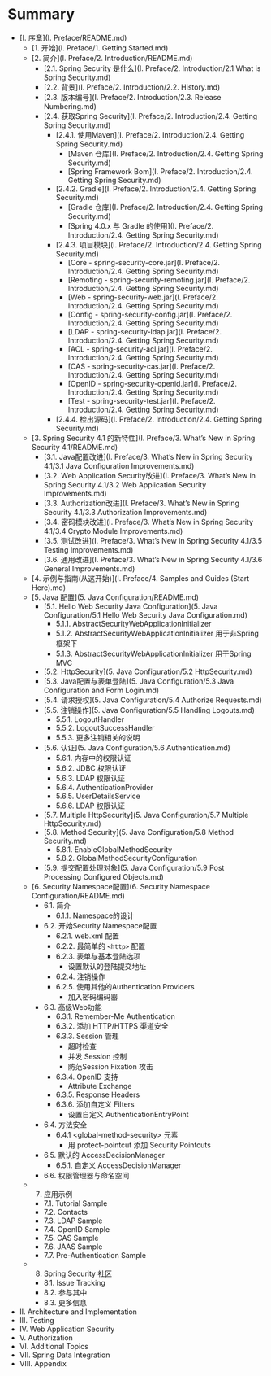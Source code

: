# Summary

* [I. 序章](I. Preface/README.md)
    * [1. 开始](I. Preface/1. Getting Started.md)
    * [2. 简介](I. Preface/2. Introduction/README.md)
        * [2.1. Spring Security 是什么](I. Preface/2. Introduction/2.1 What is Spring Security.md)
        * [2.2. 背景](I. Preface/2. Introduction/2.2. History.md)
        * [2.3. 版本编号](I. Preface/2. Introduction/2.3. Release Numbering.md)
        * [2.4. 获取Spring Security](I. Preface/2. Introduction/2.4. Getting Spring Security.md)
            * [2.4.1. 使用Maven](I. Preface/2. Introduction/2.4. Getting Spring Security.md)
                * [Maven 仓库](I. Preface/2. Introduction/2.4. Getting Spring Security.md)
                * [Spring Framework Bom](I. Preface/2. Introduction/2.4. Getting Spring Security.md)
            * [2.4.2. Gradle](I. Preface/2. Introduction/2.4. Getting Spring Security.md)
                * [Gradle 仓库](I. Preface/2. Introduction/2.4. Getting Spring Security.md)
                * [Spring 4.0.x 与 Gradle 的使用](I. Preface/2. Introduction/2.4. Getting Spring Security.md)
            * [2.4.3. 项目模块](I. Preface/2. Introduction/2.4. Getting Spring Security.md)
                * [Core - spring-security-core.jar](I. Preface/2. Introduction/2.4. Getting Spring Security.md)
                * [Remoting - spring-security-remoting.jar](I. Preface/2. Introduction/2.4. Getting Spring Security.md)
                * [Web - spring-security-web.jar](I. Preface/2. Introduction/2.4. Getting Spring Security.md)
                * [Config - spring-security-config.jar](I. Preface/2. Introduction/2.4. Getting Spring Security.md)
                * [LDAP - spring-security-ldap.jar](I. Preface/2. Introduction/2.4. Getting Spring Security.md)
                * [ACL - spring-security-acl.jar](I. Preface/2. Introduction/2.4. Getting Spring Security.md)
                * [CAS - spring-security-cas.jar](I. Preface/2. Introduction/2.4. Getting Spring Security.md)
                * [OpenID - spring-security-openid.jar](I. Preface/2. Introduction/2.4. Getting Spring Security.md)
                * [Test - spring-security-test.jar](I. Preface/2. Introduction/2.4. Getting Spring Security.md)
            * [2.4.4. 检出源码](I. Preface/2. Introduction/2.4. Getting Spring Security.md)
    * [3. Spring Security 4.1 的新特性](I. Preface/3. What’s New in Spring Security 4.1/README.md)
        * [3.1. Java配置改进](I. Preface/3. What’s New in Spring Security 4.1/3.1 Java Configuration Improvements.md)
        * [3.2. Web Application Security改进](I. Preface/3. What’s New in Spring Security 4.1/3.2 Web Application Security Improvements.md)
        * [3.3. Authorization改进](I. Preface/3. What’s New in Spring Security 4.1/3.3 Authorization Improvements.md)
        * [3.4. 密码模块改进](I. Preface/3. What’s New in Spring Security 4.1/3.4 Crypto Module Improvements.md)
        * [3.5. 测试改进](I. Preface/3. What’s New in Spring Security 4.1/3.5 Testing Improvements.md)
        * [3.6. 通用改进](I. Preface/3. What’s New in Spring Security 4.1/3.6 General Improvements.md)
    * [4. 示例与指南(从这开始)](I. Preface/4. Samples and Guides (Start Here).md)
    * [5. Java 配置](5. Java Configuration/README.md)
        * [5.1. Hello Web Security Java Configuration](5. Java Configuration/5.1 Hello Web Security Java Configuration.md)
            * 5.1.1. AbstractSecurityWebApplicationInitializer
            * 5.1.2. AbstractSecurityWebApplicationInitializer 用于非Spring框架下
            * 5.1.3. AbstractSecurityWebApplicationInitializer 用于Spring MVC
        * [5.2. HttpSecurity](5. Java Configuration/5.2 HttpSecurity.md)
        * [5.3. Java配置与表单登陆](5. Java Configuration/5.3 Java Configuration and Form Login.md)
        * [5.4. 请求授权](5. Java Configuration/5.4 Authorize Requests.md)
        * [5.5. 注销操作](5. Java Configuration/5.5 Handling Logouts.md)
            * 5.5.1. LogoutHandler
            * 5.5.2. LogoutSuccessHandler
            * 5.5.3. 更多注销相关的说明
        * [5.6. 认证](5. Java Configuration/5.6 Authentication.md)
            * 5.6.1. 内存中的权限认证
            * 5.6.2. JDBC 权限认证
            * 5.6.3. LDAP 权限认证
            * 5.6.4. AuthenticationProvider
            * 5.6.5. UserDetailsService
            * 5.6.6. LDAP 权限认证
        * [5.7. Multiple HttpSecurity](5. Java Configuration/5.7 Multiple HttpSecurity.md)
        * [5.8. Method Security](5. Java Configuration/5.8 Method Security.md)
            * 5.8.1. EnableGlobalMethodSecurity
            * 5.8.2. GlobalMethodSecurityConfiguration
        * [5.9. 提交配置处理对象](5. Java Configuration/5.9 Post Processing Configured Objects.md)
    * [6. Security Namespace配置](6. Security Namespace Configuration/README.md)
        * 6.1. 简介
            * 6.1.1. Namespace的设计
        * 6.2. 开始Security Namespace配置
            * 6.2.1. web.xml 配置
            * 6.2.2. 最简单的 `<http>` 配置
            * 6.2.3. 表单与基本登陆选项
                * 设置默认的登陆提交地址
            * 6.2.4. 注销操作
            * 6.2.5. 使用其他的Authentication Providers
                * 加入密码编码器
        * 6.3. 高级Web功能
            * 6.3.1. Remember-Me Authentication
            * 6.3.2. 添加 HTTP\/HTTPS 渠道安全
            * 6.3.3. Session 管理
                * 超时检查
                * 并发 Session 控制
                * 防范Session Fixation 攻击
            * 6.3.4. OpenID 支持
                * Attribute Exchange
            * 6.3.5. Response Headers
            * 6.3.6. 添加自定义 Filters
                * 设置自定义 AuthenticationEntryPoint
        * 6.4. 方法安全
            * 6.4.1 &lt;global-method-security&gt; 元素
                * 用 protect-pointcut 添加 Security Pointcuts
        * 6.5. 默认的 AccessDecisionManager
            * 6.5.1. 自定义 AccessDecisionManager
        * 6.6. 权限管理器与命名空间
    * 7. 应用示例
        * 7.1. Tutorial Sample
        * 7.2. Contacts
        * 7.3. LDAP Sample
        * 7.4. OpenID Sample
        * 7.5. CAS Sample
        * 7.6. JAAS Sample
        * 7.7. Pre-Authentication Sample
    * 8. Spring Security 社区
        * 8.1. Issue Tracking
        * 8.2. 参与其中
        * 8.3. 更多信息
* II. Architecture and Implementation
* III. Testing
* IV. Web Application Security
* V. Authorization
* VI. Additional Topics
* VII. Spring Data Integration
* VIII. Appendix



